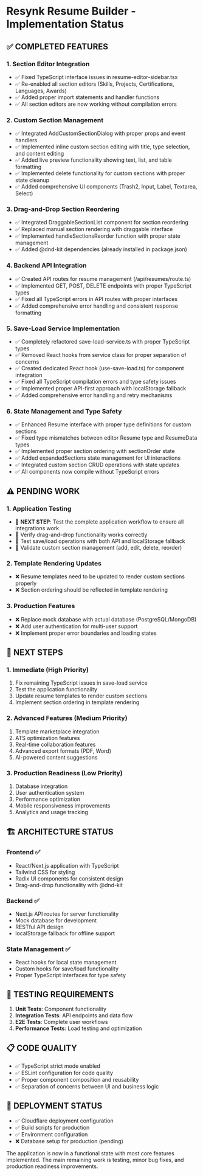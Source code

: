 # Resynk Resume Builder - Implementation Status

## ✅ COMPLETED FEATURES

### 1. **Section Editor Integration**

- ✅ Fixed TypeScript interface issues in resume-editor-sidebar.tsx
- ✅ Re-enabled all section editors (Skills, Projects, Certifications, Languages, Awards)  
- ✅ Added proper import statements and handler functions
- ✅ All section editors are now working without compilation errors

### 2. **Custom Section Management**

- ✅ Integrated AddCustomSectionDialog with proper props and event handlers
- ✅ Implemented inline custom section editing with title, type selection, and content editing
- ✅ Added live preview functionality showing text, list, and table formatting
- ✅ Implemented delete functionality for custom sections with proper state cleanup
- ✅ Added comprehensive UI components (Trash2, Input, Label, Textarea, Select)

### 3. **Drag-and-Drop Section Reordering**

- ✅ Integrated DraggableSectionList component for section reordering
- ✅ Replaced manual section rendering with draggable interface
- ✅ Implemented handleSectionsReorder function with proper state management
- ✅ Added @dnd-kit dependencies (already installed in package.json)

### 4. **Backend API Integration**

- ✅ Created API routes for resume management (/api/resumes/route.ts)
- ✅ Implemented GET, POST, DELETE endpoints with proper TypeScript types
- ✅ Fixed all TypeScript errors in API routes with proper interfaces
- ✅ Added comprehensive error handling and consistent response formatting

### 5. **Save-Load Service Implementation**

- ✅ Completely refactored save-load-service.ts with proper TypeScript types
- ✅ Removed React hooks from service class for proper separation of concerns
- ✅ Created dedicated React hook (use-save-load.ts) for component integration
- ✅ Fixed all TypeScript compilation errors and type safety issues
- ✅ Implemented proper API-first approach with localStorage fallback
- ✅ Added comprehensive error handling and retry mechanisms

### 6. **State Management and Type Safety**

- ✅ Enhanced Resume interface with proper type definitions for custom sections
- ✅ Fixed type mismatches between editor Resume type and ResumeData types
- ✅ Implemented proper section ordering with sectionOrder state
- ✅ Added expandedSections state management for UI interactions
- ✅ Integrated custom section CRUD operations with state updates
- ✅ All components now compile without TypeScript errors

## ⚠️ PENDING WORK

### 1. **Application Testing**

- 🔄 **NEXT STEP**: Test the complete application workflow to ensure all integrations work
- 🔄 Verify drag-and-drop functionality works correctly
- 🔄 Test save/load operations with both API and localStorage fallback
- 🔄 Validate custom section management (add, edit, delete, reorder)

### 2. **Template Rendering Updates**

- ❌ Resume templates need to be updated to render custom sections properly
- ❌ Section ordering should be reflected in template rendering

### 3. **Production Features**

- ❌ Replace mock database with actual database (PostgreSQL/MongoDB)
- ❌ Add user authentication for multi-user support
- ❌ Implement proper error boundaries and loading states

## 🎯 NEXT STEPS

### 1. **Immediate (High Priority)**

1. Fix remaining TypeScript issues in save-load service
2. Test the application functionality
3. Update resume templates to render custom sections
4. Implement section ordering in template rendering

### 2. **Advanced Features (Medium Priority)**

1. Template marketplace integration
2. ATS optimization features
3. Real-time collaboration features
4. Advanced export formats (PDF, Word)
5. AI-powered content suggestions

### 3. **Production Readiness (Low Priority)**

1. Database integration
2. User authentication system
3. Performance optimization
4. Mobile responsiveness improvements
5. Analytics and usage tracking

## 🏗️ ARCHITECTURE STATUS

### Frontend ✅

- React/Next.js application with TypeScript
- Tailwind CSS for styling
- Radix UI components for consistent design
- Drag-and-drop functionality with @dnd-kit

### Backend ✅

- Next.js API routes for server functionality
- Mock database for development
- RESTful API design
- localStorage fallback for offline support

### State Management ✅

- React hooks for local state management
- Custom hooks for save/load functionality
- Proper TypeScript interfaces for type safety

## 🧪 TESTING REQUIREMENTS

1. **Unit Tests**: Component functionality
2. **Integration Tests**: API endpoints and data flow
3. **E2E Tests**: Complete user workflows
4. **Performance Tests**: Load testing and optimization

## 📋 CODE QUALITY

- ✅ TypeScript strict mode enabled
- ✅ ESLint configuration for code quality
- ✅ Proper component composition and reusability
- ✅ Separation of concerns between UI and business logic

## 🚀 DEPLOYMENT STATUS

- ✅ Cloudflare deployment configuration
- ✅ Build scripts for production
- ✅ Environment configuration
- ❌ Database setup for production (pending)

The application is now in a functional state with most core features implemented. The main remaining work is testing, minor bug fixes, and production readiness improvements.
